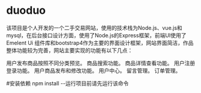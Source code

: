 # duoduo
该项目是个人开发的一个二手交易网站，使用的技术栈为Node.js、vue.js和mysql，在后台接口设计方面，使用了Node.js的Express框架，前端UI使用了Emelent Ui 组件库和bootstrap4作为主要的界面设计框架，网站界面简洁，作品整体功能较为完善，网站主要实现的功能有以下几点：

用户发布商品按照不同分类预览。
商品搜索功能。
商品详情查看功能。
用户注册登录功能。
用户商品发布和修改功能。
用户中心。
留言管理。
订单管理。

#安装依赖
npm install  --运行项目前请先运行该命令
